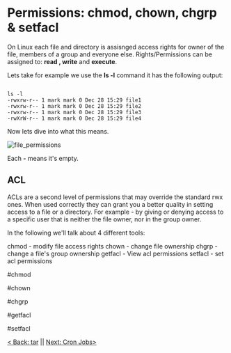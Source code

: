# Permissions: chmod, chown, chgrp & setfacl

On Linux each file and directory is assisnged access rights for owner of the file, members of a group and everyone else. Rights/Permissions can be assigned to: **read , write** and **execute**.

Lets take for example we use the **ls -l** command it has the following output:

```

ls -l
-rwxrw-r-- 1 mark mark 0 Dec 28 15:29 file1
-rwxrw-r-- 1 mark mark 0 Dec 28 15:29 file2
-rwxrw-r-- 1 mark mark 0 Dec 28 15:29 file3
-rwXrW-r-- 1 mark mark 0 Dec 28 15:29 file4

```

Now lets dive into what this means.

![file_permissions](https://github.com/sxcdennis/Linux-Guides/blob/master/images/file_permissions.png?raw=true)


Each **-** means it's empty.


## ACL

ACLs are a second level of permissions that may override the standard rwx ones. When used correctly they can grant you a better quality in setting access to a file or a directory. For example - by giving or denying access to a specific user that is neither the file owner, nor in the group owner.



In the following we'll talk about 4 different tools:

chmod - modify file access rights
chown - change file ownership
chgrp - change a file's group ownership
getfacl - View acl permissions
setfacl - set acl permissions


#chmod




#chown




#chgrp




#getfacl




#setfacl







[< Back: tar](https://github.com/sxcdennis/Linux-Guides/blob/master/tar.md "tar") || [Next: Cron Jobs>](https://github.com/sxcdennis/Linux-Guides/blob/master/cronjobs.md "Cron Jobs")
